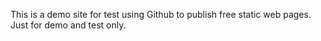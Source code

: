 This is a demo site for test using Github to publish free static web pages.
Just for demo and test only.
